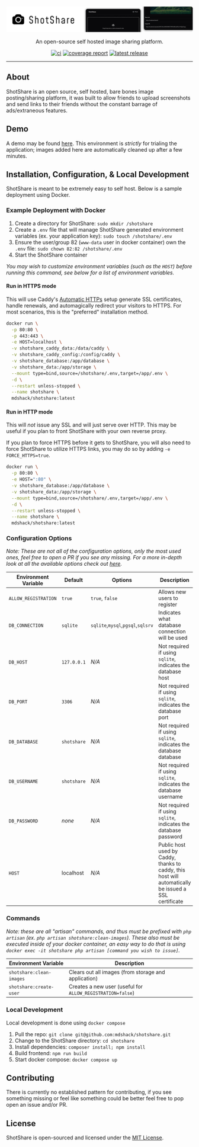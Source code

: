 <p align="center">

![ShotShare banner image](/.docs/assets/banner.png)

</p>

<div align="center">

<p>An open-source self hosted image sharing platform.</p>

<a href="">![ci](https://img.shields.io/github/actions/workflow/status/mdshack/shotshare/.github%2Fworkflows%2Fci.yaml?style=for-the-badge&label=CI)</a>
<a href="">![coverage report](https://img.shields.io/codecov/c/github/mdshack/shotshare?style=for-the-badge)</a>
<a href="">![latest release](https://img.shields.io/github/v/release/mdshack/shotshare?logo=github&style=for-the-badge)</a>

</div>

---

## About

ShotShare is an open source, self hosted, bare bones image posting/sharing platform, it was built to allow friends to upload screenshots and send links to their friends without the constant barrage of ads/extraneous features.

## Demo

A demo may be found [here](https://demo.shotshare.mdsh.dev/). This environment is _strictly_ for trialing the application; images added here are automatically cleaned up after a few minutes.

## Installation, Configuration, & Local Development

ShotShare is meant to be extremely easy to self host. Below is a sample deployment using Docker.

### Example Deployment with Docker

1. Create a directory for ShotShare: `sudo mkdir /shotshare`
2. Create a `.env` file that will manage ShotShare generated environment variables (ex. your application key): `sudo touch /shotshare/.env`
3. Ensure the user/group 82 (`www-data` user in docker container) own the `.env` file: `sudo chown 82:82 /shotshare/.env`
4. Start the ShotShare container 

_You may wish to customize environment variables (such as the `HOST`) before running this command, see below for a list of environment variables._

#### Run in HTTPS mode

This will use Caddy's [Automatic HTTPs](https://caddyserver.com/docs/automatic-https) setup generate SSL certificates, handle renewals, and automagically redirect your visitors to HTTPS. For most scenarios, this is the "preferred" installation method.

```sh
docker run \
  -p 80:80 \
  -p 443:443 \
  -e HOST=localhost \
  -v shotshare_caddy_data:/data/caddy \
  -v shotshare_caddy_config:/config/caddy \
  -v shotshare_database:/app/database \
  -v shotshare_data:/app/storage \
  --mount type=bind,source=/shotshare/.env,target=/app/.env \
  -d \
  --restart unless-stopped \
  --name shotshare \
  mdshack/shotshare:latest
```

#### Run in HTTP mode

This will _not_ issue any SSL and will just serve over HTTP. This may be useful if you plan to front ShotShare with your own reverse proxy.

If you plan to force HTTPS before it gets to ShotShare, you will also need to force ShotShare to utilize HTTPS links, you may do so by adding `-e FORCE_HTTPS=true`.

```sh
docker run \
  -p 80:80 \
  -e HOST=":80" \
  -v shotshare_database:/app/database \
  -v shotshare_data:/app/storage \
  --mount type=bind,source=/shotshare/.env,target=/app/.env \
  -d \
  --restart unless-stopped \
  --name shotshare \
  mdshack/shotshare:latest
```

### Configuration Options

_Note: These are not all of the configuration options, only the most used ones, feel free to open a PR if you see any missing. For a more in-depth look at all the available options check out [here](/config)._

| Environment Variable  | Default | Options | Description |
| ------------- | ------------- | ------------- | ------------- |
| `ALLOW_REGISTRATION`  | `true`  | `true`, `false` | Allows new users to register |
| `DB_CONNECTION`  | `sqlite`  | `sqlite`,`mysql`,`pgsql`,`sqlsrv` | Indicates what database connection will be used |
| `DB_HOST`  | `127.0.0.1` | _N/A_ | Not required if using `sqlite`, indicates the database host |
| `DB_PORT`  | `3306` | _N/A_ | Not required if using `sqlite`, indicates the database port |
| `DB_DATABASE`  | `shotshare` | _N/A_ | Not required if using `sqlite`, indicates the database database |
| `DB_USERNAME`  | `shotshare` | _N/A_ | Not required if using `sqlite`, indicates the database username |
| `DB_PASSWORD`  | _none_ | _N/A_ | Not required if using `sqlite`, indicates the database password |
| `HOST`  | localhost | _N/A_ | Public host used by Caddy, thanks to caddy, this host will automatically be issued a SSL certificate |

### Commands

_Note: these are all "artisan" commands, and thus must be prefixed with `php artisan` (ex. `php artisan shotshare:clean-images`). These also must be executed inside of your docker container, an easy way to do that is using `docker exec -it shotshare php artisan [command you wish to issue]`._

| Environment Variable | Description |
| ------------- | ------------- |
| `shotshare:clean-images` | Clears out all images (from storage and application) |
| `shotshare:create-user`  | Creates a new user (useful for `ALLOW_REGISTRATION=false`) |

### Local Development

Local development is done using `docker compose`

1. Pull the repo: `git clone git@github.com:mdshack/shotshare.git`
2. Change to the ShotShare directory: `cd shotshare`
3. Install dependencies: `composer install; npm install`
4. Build frontend: `npm run build`
5. Start docker compose: `docker compose up`

## Contributing

There is currently no established pattern for contributing, if you see something missing or feel like something could be better feel free to pop open an issue and/or PR.

## License

ShotShare is open-sourced and licensed under the [MIT License](/LICENSE).
